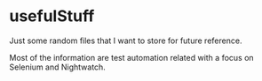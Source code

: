 # usefulStuff

Just some random files that I want to store for future reference.

Most of the information are test automation related with a focus on Selenium and Nightwatch. 
